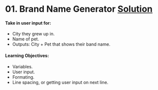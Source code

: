 # 01. Brand Name Generator [Solution](https://github.com/Jtrahan88/Python-Fundamentals/blob/main/01.%20Basic%20Syntax%2C%20Conditional%20Statements%20and%20Loops/01_Project_Band_Name_Generator.py)
#### Take in user input for:
 * City they grew up in.
 * Name of pet.
 * Outputs: City + Pet that shows their band name.
#### Learning Objectives:
 * Variables.
 * User input.
 * Formating.
 * Line spacing, or getting user input on next line. 

